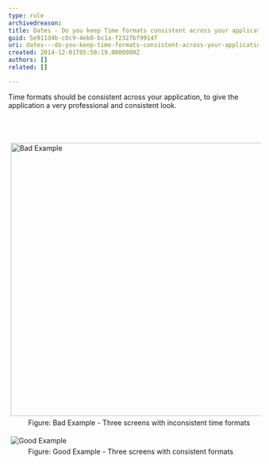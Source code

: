 ```yaml
---
type: rule
archivedreason: 
title: Dates - Do you keep Time formats consistent across your application?
guid: 5e911d4b-c8c9-4eb8-bc1a-f2327bf9914f
uri: dates---do-you-keep-time-formats-consistent-across-your-application
created: 2014-12-01T05:58:19.0000000Z
authors: []
related: []

---
```



<p>Time formats should be consistent across your application, to give the 
                    application a very professional and consistent look.</p>
<br><excerpt class='endintro'></excerpt><br>
<dl class="badImage"><dt> 
      <img alt="Bad Example" src="http&#58;//www.ssw.com.au/ssw/Standards/Rules/Images/BadExampleTP.gif" style="margin&#58;5px;width&#58;550px;" />
   </dt><dd> Figure&#58; Bad Example - Three screens with inconsistent time formats</dd></dl><dl class="goodImage"><dt> 
      <img alt="Good Example" src="http&#58;//www.ssw.com.au/ssw/Standards/Rules/Images/GoodExampleTP.gif" style="margin&#58;5px;" />
   </dt><dd> Figure&#58; Good Example - Three screens with consistent formats</dd></dl>


